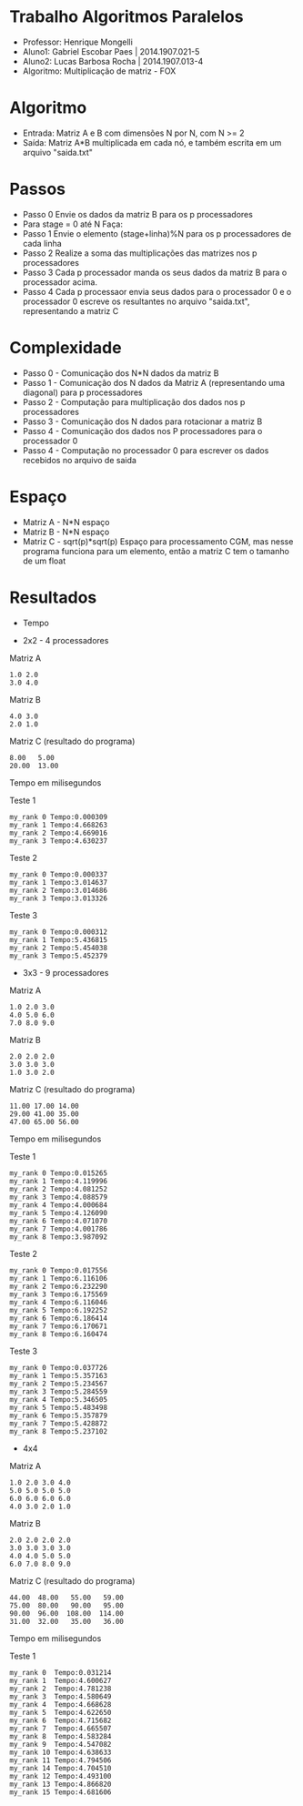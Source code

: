 # Trabalho Algoritmos Paralelos

* Professor: Henrique Mongelli
* Aluno1: Gabriel Escobar Paes  | 2014.1907.021-5
* Aluno2: Lucas Barbosa Rocha   | 2014.1907.013-4
* Algoritmo: Multiplicação de matriz - FOX

# Algoritmo

* Entrada: Matriz A e B com dimensões N por N, com N >= 2
* Saída: Matriz A*B multiplicada em cada nó, e também escrita em um arquivo "saida.txt"

# Passos

* Passo 0
	Envie os dados da matriz B para os p processadores
* Para stage = 0 até N Faça:
* Passo 1
	Envie o elemento (stage+linha)%N para os p processadores de cada linha
* Passo 2
	Realize a soma das multiplicações das matrizes nos p processadores
* Passo 3
	Cada p processador manda os seus dados da matriz B para o processador acima.
* Passo 4
	Cada p processaor envia seus dados para o processador 0 e o processador 0 escreve os resultantes no arquivo "saida.txt", representando a matriz C

# Complexidade
	
* Passo 0 - Comunicação dos N*N dados da matriz B
* Passo 1 - Comunicação dos N dados da Matriz A (representando uma diagonal) para p processadores
* Passo 2 - Computação para multiplicação dos dados nos p processadores
* Passo 3 - Comunicação dos N dados para rotacionar a matriz B
* Passo 4 - Comunicação dos dados nos P processadores para o processador 0
* Passo 4 - Computação no processador 0 para escrever os dados recebidos no arquivo de saida

# Espaço

* Matriz A - N*N espaço
* Matriz B - N*N espaço
* Matriz C - sqrt(p)*sqrt(p) Espaço para processamento CGM, mas nesse programa funciona para um elemento, então a matriz C tem o tamanho de um float

# Resultados

* Tempo

* 2x2 - 4 processadores

Matriz A

```
1.0 2.0
3.0 4.0
```

Matriz B

```
4.0 3.0
2.0 1.0
```

Matriz C (resultado do programa)

```
8.00   5.00
20.00  13.00
```

Tempo em milisegundos

Teste 1

```
my_rank 0 Tempo:0.000309
my_rank 1 Tempo:4.668263
my_rank 2 Tempo:4.669016
my_rank 3 Tempo:4.630237
```

Teste 2

```
my_rank 0 Tempo:0.000337
my_rank 1 Tempo:3.014637
my_rank 2 Tempo:3.014686
my_rank 3 Tempo:3.013326

```

Teste 3

```
my_rank 0 Tempo:0.000312
my_rank 1 Tempo:5.436815
my_rank 2 Tempo:5.454038
my_rank 3 Tempo:5.452379

```

* 3x3 - 9 processadores

Matriz A

```
1.0 2.0 3.0
4.0 5.0 6.0
7.0 8.0 9.0
```

Matriz B

```
2.0 2.0 2.0
3.0 3.0 3.0
1.0 3.0 2.0
```

Matriz C (resultado do programa)

```
11.00 17.00 14.00
29.00 41.00 35.00
47.00 65.00 56.00
```

Tempo em milisegundos

Teste 1

```
my_rank 0 Tempo:0.015265
my_rank 1 Tempo:4.119996
my_rank 2 Tempo:4.081252
my_rank 3 Tempo:4.088579
my_rank 4 Tempo:4.000684
my_rank 5 Tempo:4.126090
my_rank 6 Tempo:4.071070
my_rank 7 Tempo:4.001786
my_rank 8 Tempo:3.987092
```

Teste 2

```
my_rank 0 Tempo:0.017556
my_rank 1 Tempo:6.116106
my_rank 2 Tempo:6.232290
my_rank 3 Tempo:6.175569
my_rank 4 Tempo:6.116046
my_rank 5 Tempo:6.192252
my_rank 6 Tempo:6.186414
my_rank 7 Tempo:6.170671
my_rank 8 Tempo:6.160474
```

Teste 3

```
my_rank 0 Tempo:0.037726
my_rank 1 Tempo:5.357163
my_rank 2 Tempo:5.234567
my_rank 3 Tempo:5.284559
my_rank 4 Tempo:5.346505
my_rank 5 Tempo:5.483498
my_rank 6 Tempo:5.357879
my_rank 7 Tempo:5.428872
my_rank 8 Tempo:5.237102
```

* 4x4

Matriz A

```
1.0 2.0 3.0 4.0
5.0 5.0 5.0 5.0
6.0 6.0 6.0 6.0
4.0 3.0 2.0 1.0
```

Matriz B

```
2.0 2.0 2.0 2.0
3.0 3.0 3.0 3.0
4.0 4.0 5.0 5.0
6.0 7.0 8.0 9.0
```

Matriz C (resultado do programa)

```
44.00  48.00   55.00   59.00
75.00  80.00   90.00   95.00
90.00  96.00  108.00  114.00
31.00  32.00   35.00   36.00
```

Tempo em milisegundos

Teste 1

```
my_rank 0  Tempo:0.031214
my_rank 1  Tempo:4.600627
my_rank 2  Tempo:4.781238
my_rank 3  Tempo:4.580649
my_rank 4  Tempo:4.668628
my_rank 5  Tempo:4.622650
my_rank 6  Tempo:4.715682
my_rank 7  Tempo:4.665507
my_rank 8  Tempo:4.583284
my_rank 9  Tempo:4.547082
my_rank 10 Tempo:4.638633
my_rank 11 Tempo:4.794506
my_rank 14 Tempo:4.704510
my_rank 12 Tempo:4.493100
my_rank 13 Tempo:4.866820
my_rank 15 Tempo:4.681606
```